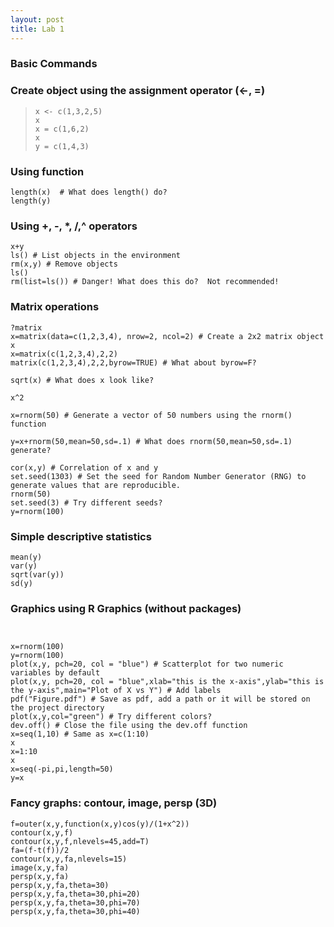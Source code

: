 ```yaml
---
layout: post
title: Lab 1
---
```


### Basic Commands

### Create object using the assignment operator (\<-, =)

>```{r}
>x <- c(1,3,2,5)
>x
>x = c(1,6,2)
>x
>y = c(1,4,3)
>```

### Using function

```{r}
length(x)  # What does length() do?
length(y)
```

### Using +, -, \*, /,\^ operators

```{r}
x+y
ls() # List objects in the environment
rm(x,y) # Remove objects
ls()
rm(list=ls()) # Danger! What does this do?  Not recommended!

```

### Matrix operations

```{r}
?matrix
x=matrix(data=c(1,2,3,4), nrow=2, ncol=2) # Create a 2x2 matrix object
x
x=matrix(c(1,2,3,4),2,2)
matrix(c(1,2,3,4),2,2,byrow=TRUE) # What about byrow=F?

sqrt(x) # What does x look like?

x^2

x=rnorm(50) # Generate a vector of 50 numbers using the rnorm() function

y=x+rnorm(50,mean=50,sd=.1) # What does rnorm(50,mean=50,sd=.1) generate?

cor(x,y) # Correlation of x and y
set.seed(1303) # Set the seed for Random Number Generator (RNG) to generate values that are reproducible.
rnorm(50)
set.seed(3) # Try different seeds?
y=rnorm(100)
```

### Simple descriptive statistics

```{r}
mean(y)
var(y)
sqrt(var(y))
sd(y)
```

### Graphics using R Graphics (without packages)

```{r}


x=rnorm(100)
y=rnorm(100)
plot(x,y, pch=20, col = "blue") # Scatterplot for two numeric variables by default
plot(x,y, pch=20, col = "blue",xlab="this is the x-axis",ylab="this is the y-axis",main="Plot of X vs Y") # Add labels
pdf("Figure.pdf") # Save as pdf, add a path or it will be stored on the project directory
plot(x,y,col="green") # Try different colors?
dev.off() # Close the file using the dev.off function
x=seq(1,10) # Same as x=c(1:10)
x
x=1:10
x
x=seq(-pi,pi,length=50)
y=x

```

### Fancy graphs: contour, image, persp (3D)

```{r}
f=outer(x,y,function(x,y)cos(y)/(1+x^2))
contour(x,y,f)
contour(x,y,f,nlevels=45,add=T)
fa=(f-t(f))/2
contour(x,y,fa,nlevels=15)
image(x,y,fa)
persp(x,y,fa)
persp(x,y,fa,theta=30)
persp(x,y,fa,theta=30,phi=20)
persp(x,y,fa,theta=30,phi=70)
persp(x,y,fa,theta=30,phi=40)

```
